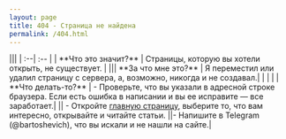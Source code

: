 ```yaml
---
layout: page
title: 404 - Страница не найдена
permalink: /404.html
---
```


<p></p>
|||
| :--| :-- |
| **Что это значит?** | Страницы, которую вы&nbsp;хотели открыть, не&nbsp;существует. |
|||
 **За что мне это?** | Я&nbsp;переместил или удалил страницу с&nbsp;сервера, а, возможно, никогда и&nbsp;не&nbsp;создавал.|
 |  |   |
 | **Что делать-то?** | - Проверьте, что вы&nbsp;указали в&nbsp;адресной строке браузера. Если есть ошибка в&nbsp;написании и&nbsp;вы&nbsp;ее&nbsp;исправите&nbsp;— все заработает.|
 || - Откройте <a href="/" >главную страницу</a>, выберите&nbsp;то, что вам интересно, открывайте и&nbsp;читайте статьи. 
 ||- Напишите в&nbsp;Telegram (@bartoshevich), что вы&nbsp;искали и&nbsp;не&nbsp;нашли на&nbsp;сайте.|

